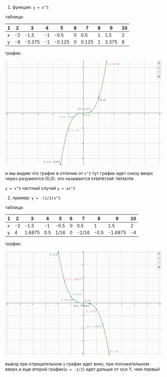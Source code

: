 1. функция: `y = x^3`

таблица:

| 1   | 2   | 3      | 4   | 5      | 6   | 7     | 8   | 9     | 10  |
| --- | --- | ------ | --- | ------ | --- | ----- | --- | ----- | --- |
| x   | -2  | -1.5   | -1  | -0.5   | 0   | 0.5   | 1   | 1.5   | 2   |
| y   | -8  | -3.375 | -1  | -0.125 | 0   | 0.125 | 1   | 3.375 | 8   |

график:

![alt text](image-24.png)

и мы видим что график в отличии от `x^2` тут график идет снизу вверх через разумеется (0,0). это называется `КУБИЧЕСКАЯ ПАРАБУЛА`

`y = x^3` частный случай `y = ax^3`

2. пример: `y = -(1/2)x^3`

таблица:

| 1   | 2   | 3      | 4   | 5    | 6   | 7     | 8    | 9       | 10  |
| --- | --- | ------ | --- | ---- | --- | ----- | ---- | ------- | --- |
| x   | -2  | -1.5   | -1  | -0.5 | 0   | 0.5   | 1    | 1.5     | 2   |
| y   | 4   | 1.6875 | 0.5 | 1/16 | 0   | -1/16 | -0.5 | -1.6875 | -4  |

график:

![alt text](image-25.png)

вывод при отрицательном `a` график идет вниз, при положительном вверх.а еще второй график(`a = -1/2`) идет дальше от оси Y, чем первый
